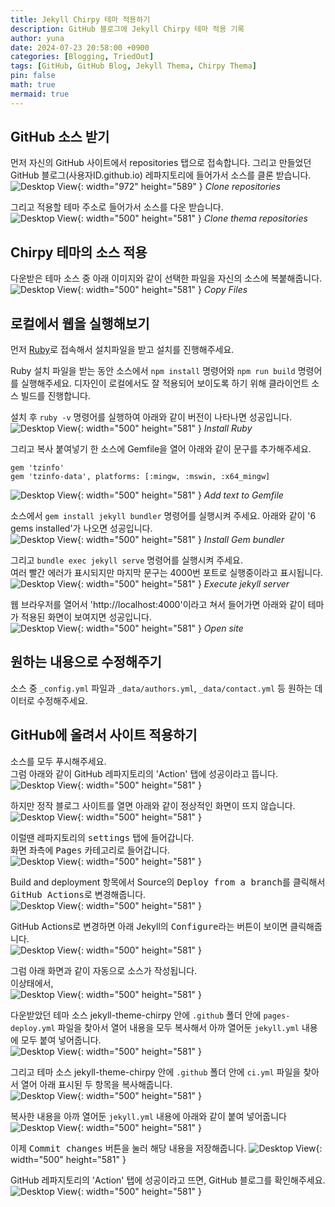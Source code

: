 ```yaml
---
title: Jekyll Chirpy 테마 적용하기
description: GitHub 블로그에 Jekyll Chirpy 테마 적용 기록
author: yuna
date: 2024-07-23 20:58:00 +0900
categories: [Blogging, TriedOut]
tags: [GitHub, GitHub Blog, Jekyll Thema, Chirpy Thema]
pin: false
math: true
mermaid: true
---
```


## GitHub 소스 받기

먼저 자신의 GitHub 사이트에서 repositories 탭으로 접속합니다. 그리고 만들었던 GitHub 블로그(사용자ID.github.io) 레파지토리에 들어가서 소스를 클론 받습니다.  
![Desktop View](assets/img/postImages/2024-07-23-apply-chirpy-thema/1.png){: width="972" height="589" }
_Clone repositories_


그리고 적용할 테마 주소로 들어가서 소스를 다운 받습니다.  
![Desktop View](assets/img/postImages/2024-07-23-apply-chirpy-thema/2.png){: width="500" height="581" }
_Clone thema repositories_


## Chirpy 테마의 소스 적용

다운받은 테마 소스 중 아래 이미지와 같이 선택한 파일을 자신의 소스에 복붙해줍니다.  
![Desktop View](assets/img/postImages/2024-07-23-apply-chirpy-thema/3.png){: width="500" height="581" }
_Copy Files_


## 로컬에서 웹을 실행해보기

먼저 [Ruby](https://www.ruby-lang.org/en/downloads/)로 접속해서 설치파일을 받고 설치를 진행해주세요.  

Ruby 설치 파일을 받는 동안 소스에서 `npm install` 명령어와 `npm run build` 명령어를 실행해주세요. 디자인이 로컬에서도 잘 적용되어 보이도록 하기 위해 클라이언트 소스 빌드를 진행합니다.  

설치 후 `ruby -v` 명령어를 실행하여 아래와 같이 버전이 나타나면 성공입니다.
![Desktop View](assets/img/postImages/2024-07-23-apply-chirpy-thema/4.png){: width="500" height="581" }
_Install Ruby_

그리고 복사 붙여넣기 한 소스에 Gemfile을 열어 아래와 같이 문구를 추가해주세요.  
```text
gem 'tzinfo'
gem 'tzinfo-data', platforms: [:mingw, :mswin, :x64_mingw]
```
![Desktop View](assets/img/postImages/2024-07-23-apply-chirpy-thema/5.png){: width="500" height="581" }
_Add text to Gemfile_

소스에서 `gem install jekyll bundler` 명령어를 실행시켜 주세요. 아래와 같이 '6 gems installed'가 나오면 성공입니다.  
![Desktop View](assets/img/postImages/2024-07-23-apply-chirpy-thema/6.png){: width="500" height="581" }
_Install Gem bundler_

그리고 `bundle exec jekyll serve` 명령어를 실행시켜 주세요.  
여러 빨간 에러가 표시되지만 마지막 문구는 4000번 포트로 실행중이라고 표시됩니다.  
![Desktop View](assets/img/postImages/2024-07-23-apply-chirpy-thema/7.png){: width="500" height="581" }
_Execute jekyll server_

웹 브라우저를 열어서 'http://localhost:4000'이라고 쳐서 들어가면 아래와 같이 테마가 적용된 화면이 보여지면 성공입니다.  
![Desktop View](assets/img/postImages/2024-07-23-apply-chirpy-thema/8.png){: width="500" height="581" }
_Open site_


## 원하는 내용으로 수정해주기

소스 중 `_config.yml` 파일과 `_data/authors.yml`, `_data/contact.yml` 등 원하는 데이터로 수정해주세요.  


## GitHub에 올려서 사이트 적용하기

소스를 모두 푸시해주세요.  
그럼 아래와 같이 GitHub 레파지토리의 'Action' 탭에 성공이라고 뜹니다.  
![Desktop View](assets/img/postImages/2024-07-23-apply-chirpy-thema/9.png){: width="500" height="581" }

하지만 정작 블로그 사이트를 열면 아래와 같이 정상적인 화면이 뜨지 않습니다.  
![Desktop View](assets/img/postImages/2024-07-23-apply-chirpy-thema/10.png){: width="500" height="581" }

이럴땐 레파지토리의 <kbd>settings</kbd> 탭에 들어갑니다.  
화면 좌측에 <kbd>Pages</kbd> 카테고리로 들어갑니다.  
![Desktop View](assets/img/postImages/2024-07-23-apply-chirpy-thema/11.png){: width="500" height="581" }

Build and deployment 항목에서 Source의 <kbd>Deploy from a branch</kbd>를 클릭해서 <kbd>GitHub Actions</kbd>로 변경해줍니다.  
![Desktop View](assets/img/postImages/2024-07-23-apply-chirpy-thema/12.png){: width="500" height="581" }

GitHub Actions로 변경하면 아래 Jekyll의 <kbd>Configure</kbd>라는 버튼이 보이면 클릭해줍니다.  
![Desktop View](assets/img/postImages/2024-07-23-apply-chirpy-thema/13.png){: width="500" height="581" }

그럼 아래 화면과 같이 자동으로 소스가 작성됩니다.  
이상태에서,  
![Desktop View](assets/img/postImages/2024-07-23-apply-chirpy-thema/14.png){: width="500" height="581" }

다운받았던 테마 소스 jekyll-theme-chirpy 안에 `.github` 폴더 안에 `pages-deploy.yml` 파일을 찾아서 열어 내용을 모두 복사해서 아까 열어둔 `jekyll.yml` 내용에 모두 붙여 넣어줍니다.  
![Desktop View](assets/img/postImages/2024-07-23-apply-chirpy-thema/15.png){: width="500" height="581" }

그리고 테마 소스 jekyll-theme-chirpy 안에 `.github` 폴더 안에 `ci.yml` 파일을 찾아서 열어 아래 표시된 두 항목을 복사해줍니다.  
![Desktop View](assets/img/postImages/2024-07-23-apply-chirpy-thema/16.png){: width="500" height="581" }

복사한 내용을 아까 열어둔 `jekyll.yml` 내용에 아래와 같이 붙여 넣어줍니다
![Desktop View](assets/img/postImages/2024-07-23-apply-chirpy-thema/17.png){: width="500" height="581" }

이제 <kbd>Commit changes</kbd> 버튼을 눌러 해당 내용을 저장해줍니다.
![Desktop View](assets/img/postImages/2024-07-23-apply-chirpy-thema/18.png){: width="500" height="581" }

GitHub 레파지토리의 'Action' 탭에 성공이라고 뜨면, GitHub 블로그를 확인해주세요.  
![Desktop View](assets/img/postImages/2024-07-23-apply-chirpy-thema/19.png){: width="500" height="581" }
